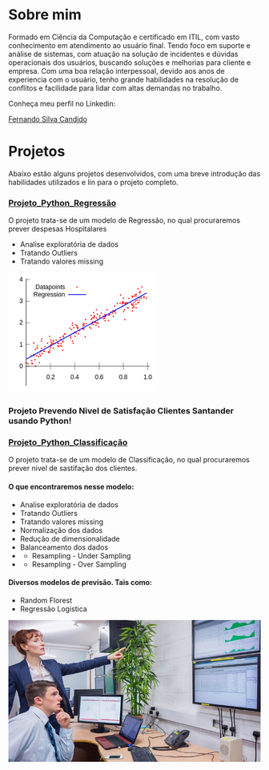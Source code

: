 # Sobre mim

Formado em Ciência da Computação e certificado em ITIL, com vasto conhecimento em atendimento ao usuário final. 
Tendo foco em suporte e análise de sistemas, com atuação na solução de incidentes e dúvidas operacionais dos usuários, buscando soluções e melhorias para cliente e empresa.
Com uma boa relação interpessoal, devido aos anos de experiencia com o usuário, tenho grande habilidades na resolução de conflitos e facilidade para lidar com altas demandas no trabalho.

Conheça meu perfil no Linkedin:

[Fernando Silva Candido](https://www.linkedin.com/in/fernando-silva-candido-b90a5292/)



# Projetos
Abaixo estão alguns projetos desenvolvidos, com uma breve introdução das habilidades utilizados e lin para o projeto completo.

### [Projeto_Python_Regressão](https://github.com/CandidoFernando/python)

O projeto trata-se de um modelo de Regressão, no qual procuraremos prever despesas Hospitalares

* Analise exploratória de dados
* Tratando Outliers
* Tratando valores missing


![](/LinearRegression2.png)



### Projeto Prevendo Nivel de Satisfação Clientes Santander usando Python!


### [Projeto_Python_Classificação](https://github.com/CandidoFernando/Prevendo_Nivel_Satisfacao_Clientes_Santander.git)

O projeto trata-se de um modelo de Classificação, no qual procuraremos prever nivel de sastifação dos clientes.

#### O que encontraremos nesse modelo:
* Analise exploratória de dados
* Tratando Outliers
* Tratando valores missing
* Normalização dos dados
* Redução de dimensionalidade
* Balanceamento dos dados
* * Resampling - Under Sampling
* * Resampling - Over Sampling

#### Diversos modelos de previsão. Tais como:
*  Random Florest
*  Regressão Logistica


![](/ti.jpg)


